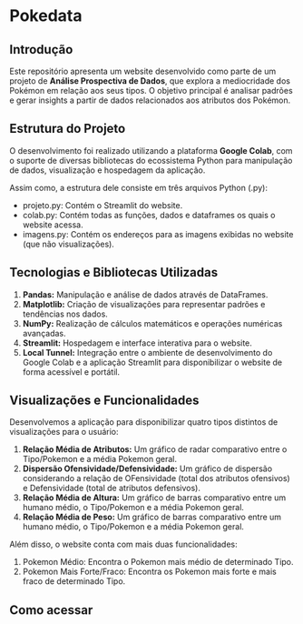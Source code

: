 # Pokedata

## Introdução
Este repositório apresenta um website desenvolvido como parte de um projeto de **Análise Prospectiva de Dados**, que explora a mediocridade dos Pokémon em relação aos seus tipos. O objetivo principal é analisar padrões e gerar insights a partir de dados relacionados aos atributos dos Pokémon.

## Estrutura do Projeto
O desenvolvimento foi realizado utilizando a plataforma **Google Colab**, com o suporte de diversas bibliotecas do ecossistema Python para manipulação de dados, visualização e hospedagem da aplicação.

Assim como, a estrutura dele consiste em três arquivos Python (.py):
- projeto.py: Contém o Streamlit do website.
- colab.py: Contém todas as funções, dados e dataframes os quais o website acessa.
- imagens.py: Contém os endereços para as imagens exibidas no website (que não visualizações).
 
## Tecnologias e Bibliotecas Utilizadas
1. **Pandas:** Manipulação e análise de dados através de DataFrames.
2. **Matplotlib:** Criação de visualizações para representar padrões e tendências nos dados.
3. **NumPy:** Realização de cálculos matemáticos e operações numéricas avançadas.
4. **Streamlit:** Hospedagem e interface interativa para o website.
5. **Local Tunnel:** Integração entre o ambiente de desenvolvimento do Google Colab e a aplicação Streamlit para disponibilizar o website de forma acessível e portátil.

## Visualizações e Funcionalidades
Desenvolvemos a aplicação para disponibilizar quatro tipos distintos de visualizações para o usuário:
1. **Relação Média de Atributos:** Um gráfico de radar comparativo entre o Tipo/Pokemon e a média Pokemon geral.
2. **Dispersão Ofensividade/Defensividade:** Um gráfico de dispersão considerando a relação de OFensividade (total dos atributos ofensivos) e Defensividade (total de atributos defensivos).
3. **Relação Média de Altura:** Um gráfico de barras comparativo entre um humano médio, o Tipo/Pokemon e a média Pokemon geral.
4. **Relação Média de Peso:** Um gráfico de barras comparativo entre um humano médio, o Tipo/Pokemon e a média Pokemon geral.

Além disso, o website conta com mais duas funcionalidades:
1. Pokemon Médio: Encontra o Pokemon mais médio de determinado Tipo.
2. Pokemon Mais Forte/Fraco: Encontra os Pokemon mais forte e mais fraco de determinado Tipo.

## Como acessar
